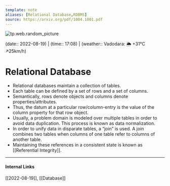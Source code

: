 ```yaml
---
template: note
aliases: [Relational Database,RDBMS]
source: https://arxiv.org/pdf/1004.1001.pdf
---
```

![tp.web.random_picture](https://images.unsplash.com/photo-1534762867727-efa52ebe7f36?crop=entropy&cs=tinysrgb&fit=crop&fm=jpg&h=300&ixid=MnwxfDB8MXxyYW5kb218MHx8dHJlZSxsYW5kc2NhcGUsd2F0ZXIsbW91bnRhaW58fHx8fHwxNjYwOTA5MDk1&ixlib=rb-1.2.1&q=80&utm_campaign=api-credit&utm_medium=referral&utm_source=unsplash_source&w=900)

(date:: 2022-08-19) | (time:: 17:08) | (weather:: Vadodara: 🌦   +31°C ↗25km/h)

# Relational Database
- Relational databases maintain a collection of tables.
- Each table can be defined by a set of rows and a set of columns.
- Semantically, rows denote objects and columns denote properties/attributes.
- Thus, the datum at a particular row/column-entry is the value of the column property for that row object.
- Usually, a problem domain is modeled over multiple tables in order to avoid data duplication. This process is known as data normalization.
- In order to unify data in disparate tables, a “join” is used. A join combines two tables when columns of one table refer to columns of another table.
- Maintaining these references in a consistent state is known as [[Referential Integrity]].

---
#### Internal Links
[[2022-08-19]], [[Database]]